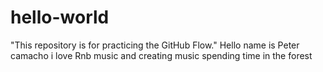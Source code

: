 # hello-world
"This repository is for practicing the GitHub Flow."
Hello name is Peter camacho i love Rnb music and creating music spending time in the forest 
